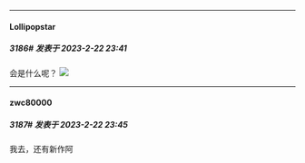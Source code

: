 
*****

####  Lollipopstar  
##### 3186#       发表于 2023-2-22 23:41

会是什么呢？
<img src="https://p.sda1.dev/10/aa25e8c8e09978e927d2e821a554bef0/CMP_20230222233932728.jpg" referrerpolicy="no-referrer">

*****

####  zwc80000  
##### 3187#       发表于 2023-2-22 23:45

我去，还有新作阿

